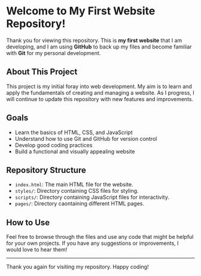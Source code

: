 # Welcome to My First Website Repository!

Thank you for viewing this repository. This is **my first website** that I am developing, and I am using **GitHub** to back up my files and become familiar with **Git** for my personal development.

## About This Project

This project is my initial foray into web development. My aim is to learn and apply the fundamentals of creating and managing a website. As I progress, I will continue to update this repository with new features and improvements.

## Goals

- Learn the basics of HTML, CSS, and JavaScript
- Understand how to use Git and GitHub for version control
- Develop good coding practices
- Build a functional and visually appealing website

## Repository Structure

- `index.html`: The main HTML file for the website.
- `styles/`: Directory containing CSS files for styling.
- `scripts/`: Directory containing JavaScript files for interactivity.
- `pages/`: Directory caontaining different HTML pages.

## How to Use

Feel free to browse through the files and use any code that might be helpful for your own projects. If you have any suggestions or improvements, I would love to hear them!

---

Thank you again for visiting my repository. Happy coding!
